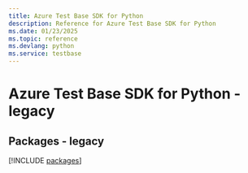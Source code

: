 ```yaml
---
title: Azure Test Base SDK for Python
description: Reference for Azure Test Base SDK for Python
ms.date: 01/23/2025
ms.topic: reference
ms.devlang: python
ms.service: testbase
---
```

# Azure Test Base SDK for Python - legacy
## Packages - legacy
[!INCLUDE [packages](test-base-index.md)]